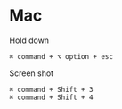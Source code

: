 Mac
===

Hold down
```
⌘ command + ⌥ option + esc
```

Screen shot
```
⌘ command + Shift + 3
⌘ command + Shift + 4
```
